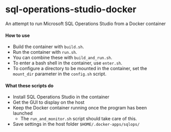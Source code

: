 # sql-operations-studio-docker
An attempt to run Microsoft SQL Operations Studio from a Docker container

#### How to use
- Build the container with `build.sh`.
- Run the container with `run.sh`.
- You can combine these with `build_and_run.sh`.
- To enter a bash shell in the container, use `enter.sh`.
- To configure a directory to be mounted in the container,
  set the `mount_dir` parameter in the `config.sh` script.

#### What these scripts do
- Install SQL Operations Studio in the container
- Get the GUI to display on the host
- Keep the Docker container running once the program has been launched
  - The `run_and_monitor.sh` script should take care of this.
- Save settings in the host folder `$HOME/.docker-apps/sqlops/`
